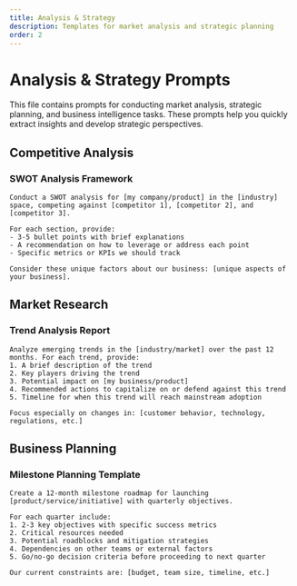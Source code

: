 ```yaml
---
title: Analysis & Strategy
description: Templates for market analysis and strategic planning
order: 2
---
```


# Analysis & Strategy Prompts

This file contains prompts for conducting market analysis, strategic planning, and business intelligence tasks. These prompts help you quickly extract insights and develop strategic perspectives.

## Competitive Analysis

### SWOT Analysis Framework

```prompt
Conduct a SWOT analysis for [my company/product] in the [industry] space, competing against [competitor 1], [competitor 2], and [competitor 3].

For each section, provide:
- 3-5 bullet points with brief explanations
- A recommendation on how to leverage or address each point
- Specific metrics or KPIs we should track

Consider these unique factors about our business: [unique aspects of your business].
```

## Market Research

### Trend Analysis Report

```prompt
Analyze emerging trends in the [industry/market] over the past 12 months. For each trend, provide:
1. A brief description of the trend
2. Key players driving the trend
3. Potential impact on [my business/product]
4. Recommended actions to capitalize on or defend against this trend
5. Timeline for when this trend will reach mainstream adoption

Focus especially on changes in: [customer behavior, technology, regulations, etc.]
```

## Business Planning

### Milestone Planning Template

```prompt
Create a 12-month milestone roadmap for launching [product/service/initiative] with quarterly objectives.

For each quarter include:
1. 2-3 key objectives with specific success metrics
2. Critical resources needed
3. Potential roadblocks and mitigation strategies
4. Dependencies on other teams or external factors
5. Go/no-go decision criteria before proceeding to next quarter

Our current constraints are: [budget, team size, timeline, etc.]
``` 